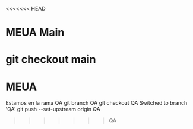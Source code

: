 <<<<<<< HEAD
# MEUA Main
git checkout main
=======
# MEUA
Estamos en la rama QA
git branch QA
git checkout QA
Switched to branch 'QA'
git push --set-upstream origin QA
>>>>>>> QA
